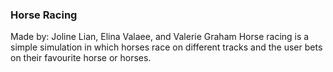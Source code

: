 ### Horse Racing
Made by: Joline Lian, Elina Valaee, and Valerie Graham
Horse racing is a simple simulation in which horses race on different tracks and the user bets on their favourite horse or horses.


